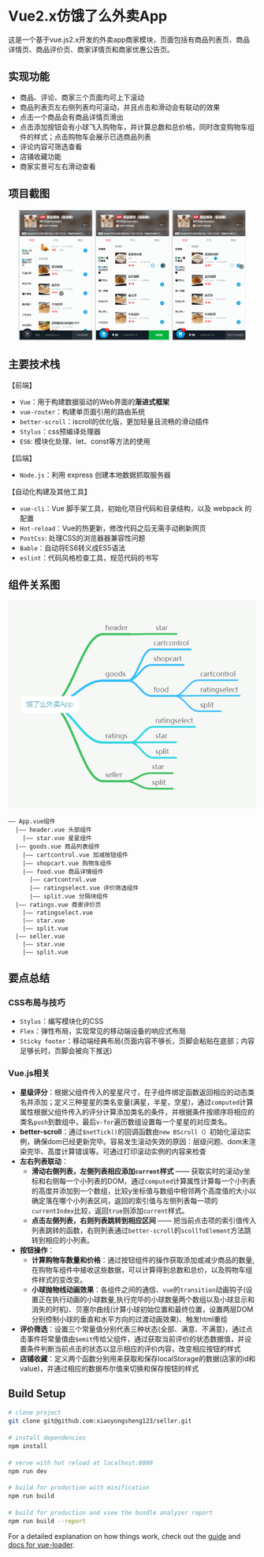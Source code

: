 # Vue2.x仿饿了么外卖App

<p>这是一个基于vue.js2.x开发的外卖app商家模块，页面包括有商品列表页、商品详情页、商品评价页、商家详情页和商家优惠公告页。</p>

## 实现功能

- 商品、评论、商家三个页面均可上下滚动
- 商品列表页左右侧列表均可滚动，并且点击和滑动会有联动的效果
- 点击一个商品会有商品详情页滑出
- 点击添加按钮会有小球飞入购物车，并计算总数和总价格，同时改变购物车组件的样式；点击购物车会展示已选商品列表
- 评论内容可筛选查看
- 店铺收藏功能
- 商家实景可左右滑动查看

## 项目截图

<div align=center>
  <img src="https://github.com/xiaoyongsheng123/seller/blob/master/img/01.gif" width="30%">
  <img src="https://github.com/xiaoyongsheng123/seller/blob/master/img/02.gif" width="30%">
  <img src="https://github.com/xiaoyongsheng123/seller/blob/master/img/03.gif" width="30%">
</div>

## 主要技术栈

【前端】

- `Vue`：用于构建数据驱动的Web界面的**渐进式框架**
- `vue-router`：构建单页面引用的路由系统
- `better-scroll`：iscroll的优化版，更加轻量且流畅的滑动插件
- `Stylus`：css预编译处理器
- `ES6`: 模块化处理、let、const等方法的使用

【后端】

- `Node.js`：利用 express 创建本地数据抓取服务器

【自动化构建及其他工具】
- `vue-cli`：Vue 脚手架工具，初始化项目代码和目录结构，以及 webpack 的配置
- `Hot-reload`：Vue的热更新，修改代码之后无需手动刷新网页
- `PostCss`: 处理CSS的浏览器器兼容性问题
- `Bable`：自动将ES6转义成ES5语法
- `eslint`：代码风格检查工具，规范代码的书写

## 组件关系图
<div>
  <img src="https://github.com/xiaoyongsheng123/seller/blob/master/img/07.png">
</div>

```
—— App.vue组件
  |—— header.vue 头部组件
    |—— star.vue 星星组件
  |—— goods.vue 商品列表组件
    |—— cartcontrol.vue 加减按钮组件
    |—— shopcart.vue 购物车组件
    |—— food.vue 商品详情组件
      |—— cartcontrol.vue
      |—— ratingselect.vue 评价筛选组件
      |—— split.vue 分隔块组件
  |—— ratings.vue 商家评价页
    |—— ratingselect.vue
    |—— star.vue
    |—— split.vue
  |—— seller.vue
    |—— star.vue
    |—— split.vue
```

## 要点总结

### CSS布局与技巧
- `Stylus`：编写模块化的CSS
- `Flex`：弹性布局，实现常见的移动端设备的响应式布局
- `Sticky footer`：移动端经典布局(页面内容不够长，页脚会粘贴在底部；内容足够长时，页脚会被向下推送)

### Vue.js相关
- **星级评分**：根据父组件传入的星星尺寸，在子组件绑定函数返回相应的动态类名并添加；定义三种星星的类名变量(满星，半星，空星)，通过`computed`计算属性根据父组件传入的评分计算添加类名的条件，并根据条件按顺序将相应的类名`push`到数组中，最后`v-for`遍历数组设置每一个星星的对应类名。
- **better-scroll**：通过`$netTick()`的回调函数由`new BScroll（）`初始化滚动实例，确保dom已经更新完毕。容易发生滚动失效的原因：层级问题、dom未渲染完毕、高度计算错误等。可通过打印滚动实例的内容来检查
- **左右列表联动**：
   - **滑动右侧列表，左侧列表相应添加`current`样式** —— 获取实时的滚动y坐标和右侧每一个小列表的DOM，通过`computed`计算属性计算每一个小列表的高度并添加到一个数组，比较y坐标值与数组中相邻两个高度值的大小以确定落在哪个小列表区间，返回的索引值与左侧列表每一项的`currentIndex`比较，返回`true`则添加`current`样式。
   - **点击左侧列表，右则列表跳转到相应区间** —— 把当前点击项的索引值传入列表跳转的函数，右则列表通过`better-scroll`的`scollToElement`方法跳转到相应的小列表。
- **按钮操作**：
   - **计算购物车数量和价格**：通过按钮组件的操作获取添加或减少商品的数量,在购物车组件中接收这些数据，可以计算得到总数和总价，以及购物车组件样式的变改变。
   - **小球抛物线动画效果**：各组件之间的通信、`vue`的`transition`动画钩子(设置正在执行动画的小球数量,执行完毕的小球数量两个数组以及小球显示和消失的时机)、贝塞尔曲线(计算小球初始位置和最终位置，设置两层DOM分别控制小球的垂直和水平方向的过渡动画效果)、触发html重绘
- **评价筛选**：设置三个常量值分别代表三种状态(全部、满意、不满意)，通过点击事件将常量值由`$emit`传给父组件，通过获取当前评价的状态数据值，并设置条件判断当前点击的状态以显示相应的评价内容，改变相应按钮的样式
- **店铺收藏**：定义两个函数分别用来获取和保存localStorage的数据(店家的id和value)，并通过相应的数据布尔值来切换和保存按钮的样式

## Build Setup

``` bash
# clone project
git clone git@github.com:xiaoyongsheng123/seller.git

# install dependencies
npm install

# serve with hot reload at localhost:8080
npm run dev

# build for production with minification
npm run build

# build for production and view the bundle analyzer report
npm run build --report
```

For a detailed explanation on how things work, check out the [guide](http://vuejs-templates.github.io/webpack/) and [docs for vue-loader](http://vuejs.github.io/vue-loader).
